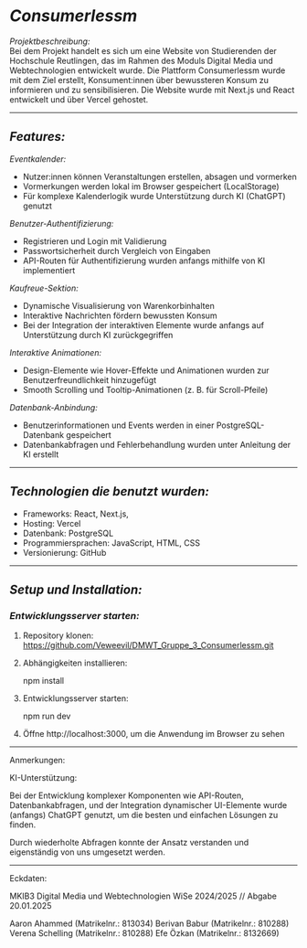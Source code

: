 # *Consumerlessm*

*Projektbeschreibung:*  
Bei dem Projekt handelt es sich um eine Website von Studierenden der Hochschule Reutlingen, das im Rahmen des Moduls Digital Media und Webtechnologien entwickelt wurde. Die Plattform Consumerlessm wurde mit dem Ziel erstellt, Konsument:innen über bewussteren Konsum zu informieren und zu sensibilisieren. Die Website wurde mit Next.js und React entwickelt und über Vercel gehostet.

---

## *Features:*
*Eventkalender:*
- Nutzer:innen können Veranstaltungen erstellen, absagen und vormerken
- Vormerkungen werden lokal im Browser gespeichert (LocalStorage)
- Für komplexe Kalenderlogik wurde Unterstützung durch KI (ChatGPT) genutzt

*Benutzer-Authentifizierung:*
- Registrieren und Login mit Validierung
- Passwortsicherheit durch Vergleich von Eingaben
- API-Routen für Authentifizierung wurden anfangs mithilfe von KI implementiert

*Kaufreue-Sektion:*
- Dynamische Visualisierung von Warenkorbinhalten
- Interaktive Nachrichten fördern bewussten Konsum
- Bei der Integration der interaktiven Elemente wurde anfangs auf Unterstützung durch KI zurückgegriffen

*Interaktive Animationen:*
- Design-Elemente wie Hover-Effekte und Animationen wurden zur Benutzerfreundlichkeit hinzugefügt
- Smooth Scrolling und Tooltip-Animationen (z. B. für Scroll-Pfeile)

*Datenbank-Anbindung:*
- Benutzerinformationen und Events werden in einer PostgreSQL-Datenbank gespeichert
- Datenbankabfragen und Fehlerbehandlung wurden unter Anleitung der KI erstellt

---

## *Technologien die benutzt wurden:*
- Frameworks: React, Next.js,
- Hosting: Vercel
- Datenbank: PostgreSQL
- Programmiersprachen: JavaScript, HTML, CSS
- Versionierung: GitHub

---

## *Setup und Installation:*

### *Entwicklungsserver starten:*
1. Repository klonen:  
   https://github.com/Veweevil/DMWT_Gruppe_3_Consumerlessm.git

2. Abhängigkeiten installieren:

   npm install
3. Entwicklungsserver starten:

   npm run dev
4. Öffne http://localhost:3000, um die Anwendung im Browser zu sehen

---

Anmerkungen:

KI-Unterstützung:

Bei der Entwicklung komplexer Komponenten wie API-Routen, Datenbankabfragen,
und der Integration dynamischer UI-Elemente wurde (anfangs) ChatGPT genutzt,
um die besten und einfachen Lösungen zu finden.

Durch wiederholte Abfragen konnte der Ansatz verstanden und eigenständig von uns umgesetzt werden.

---

Eckdaten:

MKIB3 Digital Media und Webtechnologien
WiSe 2024/2025 // Abgabe 20.01.2025

Aaron Ahammed (Matrikelnr.: 813034)
Berivan Babur (Matrikelnr.: 810288)
Verena Schelling (Matrikelnr.: 810288)
Efe Özkan (Matrikelnr.: 8132669)